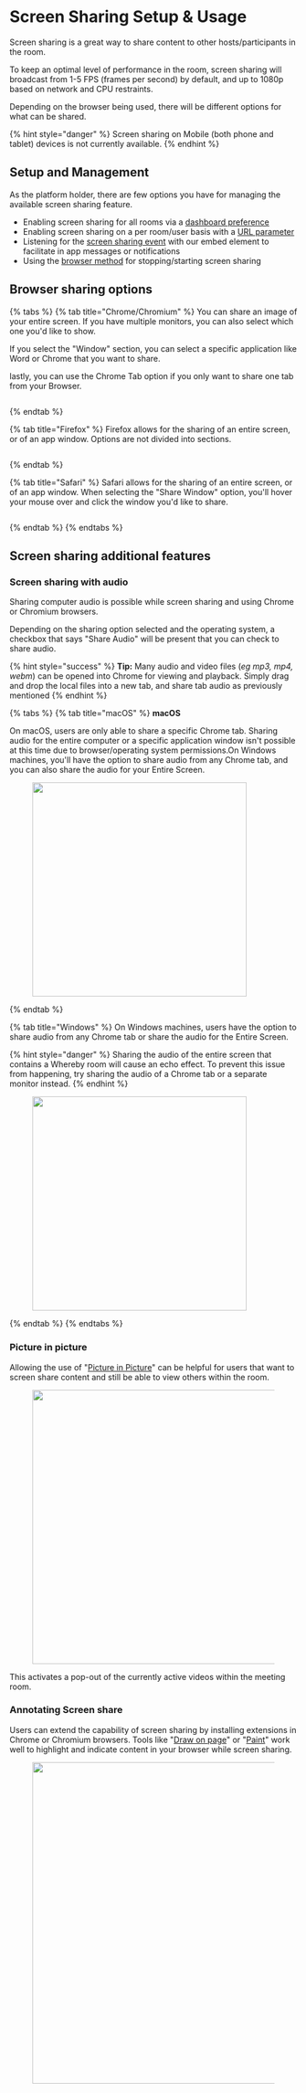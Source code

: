 # Screen Sharing Setup & Usage

Screen sharing is a great way to share content to other hosts/participants in the room.

To keep an optimal level of performance in the room, screen sharing will broadcast from 1-5 FPS (frames per second) by default, and up to 1080p based on network and CPU restraints.

Depending on the browser being used, there will be different options for what can be shared.

{% hint style="danger" %}
Screen sharing on Mobile (both phone and tablet) devices is not currently available.&#x20;
{% endhint %}

## Setup and Management

As the platform holder, there are few options you have for managing the available screen sharing feature.

* Enabling screen sharing for all rooms via a [dashboard preference](../whereby-101/customizing-rooms/dashboard-preferences.md)
* Enabling screen sharing on a per room/user basis with a [URL parameter](../whereby-101/customizing-rooms/using-url-parameters.md#screenshare-less-than-on-or-off-greater-than)
* Listening for the [screen sharing event](../whereby-101/create-your-video-experience/in-a-web-page/using-the-whereby-embed-element.md#listening-to-events) with our embed element to facilitate in app messages or notifications
* Using the [browser method](../whereby-101/create-your-video-experience/in-a-web-page/using-the-whereby-embed-element.md#sending-commands) for stopping/starting screen sharing

## Browser sharing options

{% tabs %}
{% tab title="Chrome/Chromium" %}
You can share an image of your entire screen. If you have multiple monitors, you can also select which one you'd like to show.

If you select the "Window" section, you can select a specific application like Word or Chrome that you want to share.&#x20;

lastly, you can use the Chrome Tab option if you only want to share one tab from your Browser.

<figure><img src="../.gitbook/assets/Screenshot 2023-08-11 at 3.25.24 PM.png" alt=""><figcaption></figcaption></figure>
{% endtab %}

{% tab title="Firefox" %}
Firefox allows for the sharing of an entire screen, or of an app window. Options are not divided into sections.

<figure><img src="../.gitbook/assets/Screenshot 2023-08-11 at 3.32.26 PM.png" alt=""><figcaption></figcaption></figure>
{% endtab %}

{% tab title="Safari" %}
Safari allows for the sharing of an entire screen, or of an app window. When selecting the "Share Window" option, you'll hover your mouse over and click the window you'd like to share.

<figure><img src="../.gitbook/assets/Screenshot 2023-08-11 at 3.36.32 PM.png" alt=""><figcaption></figcaption></figure>
{% endtab %}
{% endtabs %}

## Screen sharing additional features

### Screen sharing with audio

Sharing computer audio is possible while screen sharing and using Chrome or Chromium browsers.&#x20;

Depending on the sharing option selected and the operating system, a checkbox that says "Share Audio" will be present that you can check to share audio.

{% hint style="success" %}
**Tip:** Many audio and video files (_eg mp3, mp4, webm_) can be opened into Chrome for viewing and playback. Simply drag and drop the local files into a new tab, and share tab audio as previously mentioned
{% endhint %}

{% tabs %}
{% tab title="macOS" %}
**macOS**

On macOS, users are only able to share a specific Chrome tab. Sharing audio for the entire computer or a specific application window isn't possible at this time due to browser/operating system permissions.On Windows machines, you'll have the option to share audio from any Chrome tab, and you can also share the audio for your Entire Screen.

<figure><img src="../.gitbook/assets/file-KljwIMe85O.png" alt="" width="375"><figcaption></figcaption></figure>
{% endtab %}

{% tab title="Windows" %}
On Windows machines, users have the option to share audio from any Chrome tab or share the audio for the Entire Screen.

{% hint style="danger" %}
Sharing the audio of the entire screen that contains a Whereby room will cause an echo effect. To prevent this issue from happening, try sharing the audio of a Chrome tab or a separate monitor instead.
{% endhint %}

<figure><img src="../.gitbook/assets/file-KljwIMe85O (1).png" alt="" width="375"><figcaption></figcaption></figure>
{% endtab %}
{% endtabs %}

### Picture in picture

Allowing the use of "[Picture in Picture](https://docs.whereby.com/customizing-rooms/using-url-parameters#pipbutton-off)" can be helpful for users that want to screen share content and still be able to view others within the room.

<figure><img src="../.gitbook/assets/file-I2HcA3GVNZ.png" alt="" width="480"><figcaption></figcaption></figure>

This activates a pop-out of the currently active videos within the meeting room.&#x20;

### Annotating Screen share

Users can extend the capability of screen sharing by installing extensions in Chrome or Chromium browsers. Tools like "[Draw on page](https://chrome.google.com/webstore/detail/draw-on-page/ngmfehckdahhmlbabjemcepfhgnoddlo?utm\_source=ext\_sidebar\&hl=en-US)" or "[Paint](https://chrome.google.com/webstore/detail/paint/ejllkedmklophclpgonojjkaliafeilj)" work well to highlight and indicate content in your browser while screen sharing.

<figure><img src="../.gitbook/assets/Screenshot 2023-08-14 at 2.29.27 PM.png" alt="" width="563"><figcaption></figcaption></figure>

